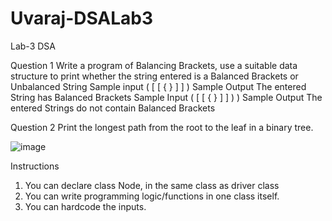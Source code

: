 # Uvaraj-DSALab3
Lab-3 DSA 

Question 1
Write a program of Balancing Brackets, use a suitable data structure to print whether the string
entered is a Balanced Brackets or Unbalanced String
Sample input
( [ [ { } ] ] )
Sample Output
The entered String has Balanced Brackets
Sample Input
( [ [ { } ] ] ) )
Sample Output
The entered Strings do not contain Balanced Brackets

Question 2
Print the longest path from the root to the leaf in a binary tree.

![image](https://user-images.githubusercontent.com/93507453/151703244-9221d6f4-6c8f-4f85-8a3c-873164497dae.png)

Instructions
1) You can declare class Node, in the same class as driver class
2) You can write programming logic/functions in one class itself.
3) You can hardcode the inputs.
